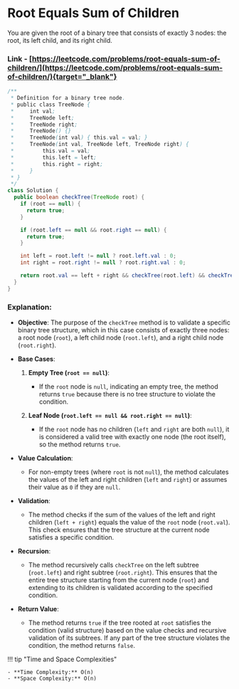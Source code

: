 # Root Equals Sum of Children

You are given the root of a binary tree that consists of exactly 3 nodes: the root, its left child, and its right child.

### Link - [https://leetcode.com/problems/root-equals-sum-of-children/](https://leetcode.com/problems/root-equals-sum-of-children/){target="_blank"}

```java
/**
 * Definition for a binary tree node.
 * public class TreeNode {
 *     int val;
 *     TreeNode left;
 *     TreeNode right;
 *     TreeNode() {}
 *     TreeNode(int val) { this.val = val; }
 *     TreeNode(int val, TreeNode left, TreeNode right) {
 *         this.val = val;
 *         this.left = left;
 *         this.right = right;
 *     }
 * }
 */
class Solution {
  public boolean checkTree(TreeNode root) {
    if (root == null) {
      return true;
    }

    if (root.left == null && root.right == null) {
      return true;
    }

    int left = root.left != null ? root.left.val : 0;
    int right = root.right != null ? root.right.val : 0;

    return root.val == left + right && checkTree(root.left) && checkTree(root.right);
  }
}
```

### Explanation:

* **Objective**: The purpose of the `checkTree` method is to validate a specific binary tree structure, which in this case consists of exactly three nodes: a root node (`root`), a
  left child node (`root.left`), and a right child node (`root.right`).

* **Base Cases**:

  1. **Empty Tree (`root == null`)**:

      *   If the `root` node is `null`, indicating an empty tree, the method returns `true` because there is no tree structure to violate the condition.

  2. **Leaf Node (`root.left == null && root.right == null`)**:

      *   If the `root` node has no children (`left` and `right` are both `null`), it is considered a valid tree with exactly one node (the root itself), so the method returns `true`.

* **Value Calculation**:

  * For non-empty trees (where `root` is not `null`), the method calculates the values of the left and right children (`left` and `right`) or assumes their value as `0` if they
    are `null`.

* **Validation**:

  * The method checks if the sum of the values of the left and right children (`left + right`) equals the value of the `root` node (`root.val`). This check ensures that the tree
    structure at the current node satisfies a specific condition.
* **Recursion**:

  * The method recursively calls `checkTree` on the left subtree (`root.left`) and right subtree (`root.right`). This ensures that the entire tree structure starting from the current
    node (`root`) and extending to its children is validated according to the specified condition.
* **Return Value**:

  * The method returns `true` if the tree rooted at `root` satisfies the condition (valid structure) based on the value checks and recursive validation of its subtrees. If any part
    of the tree structure violates the condition, the method returns `false`.

!!! tip "Time and Space Complexities"

    - **Time Complexity:** O(n)
    - **Space Complexity:** O(n)
